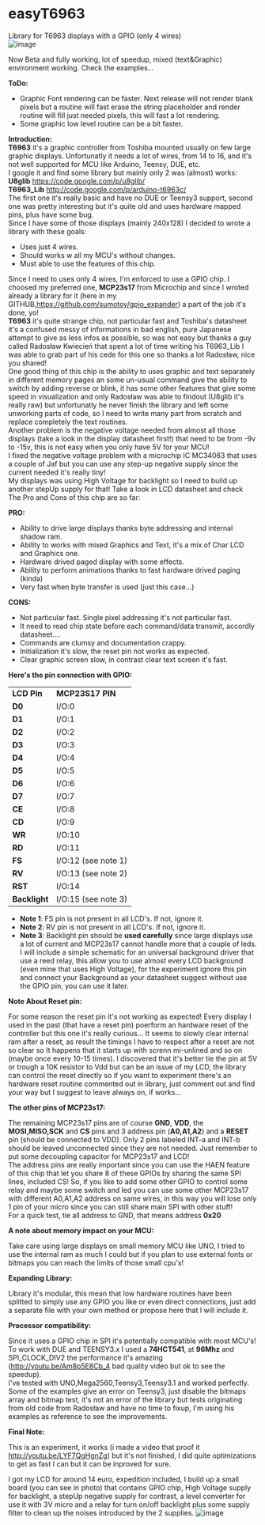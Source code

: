 easyT6963
=========

Library for T6963 displays with a GPIO (only 4 wires)<br>
![image](http://i1189.photobucket.com/albums/z437/theamra/libraries/CIMG5833.jpg "T6963C_1")<br>

Now Beta and fully working, lot of speedup, mixed (text&Graphic) environment working. Check the examples...<br>

<b>ToDo:</b><br>
 - Graphic Font rendering can be faster. Next release will not render blank pixels but a routine will fast erase the string placeholder and render routine will fill just needed pixels, this will fast a lot rendering.
 - Some graphic low level routine can be a bit faster.

<b>Introduction:</b><br>
<b>T6963</b> it's a graphic controller from Toshiba mounted usually on few large graphic displays. Unfortunatly it needs a lot of wires, from 14 to 16, and it's not well supported for MCU like Arduino, Teensy, DUE, etc.<br>
I google it and find some library but mainly only 2 was (almost) works:<br>
<b>U8glib</b> https://code.google.com/p/u8glib/<br>
<b>T6963_Lib</b> http://code.google.com/p/arduino-t6963c/<br>
The first one it's really basic and have no DUE or Teensy3 support, second one was pretty interesting but it's quite old and uses hardware mapped pins, plus have some bug.<br>
Since I have some of those displays (mainly 240x128) I decided to wrote a library with these goals:<br>

 - Uses just 4 wires.
 - Should works w all my MCU's without changes.
 - Must able to use the features of this chip.

Since I need to uses only 4 wires, I'm enforced to use a GPIO chip. I choosed my preferred one, <b>MCP23s17</b> from Microchip and since I wroted already a library for it (here in my GITHUB,https://github.com/sumotoy/gpio_expander) a part of the job it's done, yo!<br>
<b>T6963</b> it's quite strange chip, not particular fast and Toshiba's datasheet it's a confused messy of informations in bad english, pure Japanese attempt to give as less infos as possible, so was not easy but thanks a guy called Radosław Kwiecień that spent a lot of time writing his T6963_Lib I was able to grab part of his cede for this one so thanks a lot Radosław, nice you shared!<br>
One good thing of this chip is the ability to uses graphic and text separately in different memory pages an some un-usual command give the ability to switch by adding reverse or blink, it has some other features that give some speed in visualization and only Radosław was able to findout (U8glib it's really raw) but unfortunatly he never finish the library and left some unworking parts of code, so I need to write many part from scratch and replace completely the text routines.<br>
Another problem is the negative voltage needed from almost all those displays (take a look in the display datasheet first!) that need to be from -9v to -15v, this is not easy when you only have 5V for your MCU!<br>
I fixed the negative voltage problem with a microchip IC MC34063 that uses a couple of Jaf but you can use any step-up negative supply since the current needed it's really tiny!<br>
My displays was using High Voltage for backlight so I need to build up another stepUp supply for that! Take a look in LCD datasheet and check<br>
The Pro and Cons of this chip are so far:<br>

<b>PRO:</b><br>
 - Ability to drive large displays thanks byte addressing and internal shadow ram.
 - Ability to works with mixed Graphics and Text, it's a mix of Char LCD and Graphics one.
 - Hardware drived paged display with some effects.
 - Ability to perform animations thanks to fast hardware drived paging (kinda)
 - Very fast when byte transfer is used (just this case...)

<b>CONS:</b><br>
 - Not particular fast. Single pixel addressing it's not particular fast.
 - It need to read chip state before each command/data transmit, accordly datasheet....
 - Commands are clumsy and documentation crappy.
 - Initialization it's slow, the reset pin not works as expected.
 - Clear graphic screen slow, in contrast clear text screen it's fast.


<b>Here's the pin connection with GPIO:</b><br>
<table>
<tr>
<td><b>LCD Pin</b></td><td><b>MCP23S17 PIN</b></td>
</tr>
<tr>
<td><b>D0</b></td><td>I/O:0</td>
</tr>
<tr>
<td><b>D1</b></td><td>I/O:1</td>
</tr>
<tr>
<td><b>D2</b></td><td>I/O:2</td>
</tr>
<tr>
<td><b>D3</b></td><td>I/O:3</td>
</tr>
<tr>
<td><b>D4</b></td><td>I/O:4</td>
</tr>
<tr>
<td><b>D5</b></td><td>I/O:5</td>
</tr>
<tr>
<td><b>D6</b></td><td>I/O:6</td>
</tr>
<tr>
<td><b>D7</b></td><td>I/O:7</td>
</tr>
<tr>
<td><b>CE</b></td><td>I/O:8</td>
</tr>
<tr>
<td><b>CD</b></td><td>I/O:9</td>
</tr>
<tr>
<td><b>WR</b></td><td>I/O:10</td>
</tr>
<tr>
<td><b>RD</b></td><td>I/O:11</td>
</tr>
<tr>
<td><b>FS</b></td><td>I/O:12 (see note 1)</td>
</tr>
<tr>
<td><b>RV</b></td><td>I/O:13 (see note 2)</td>
</tr>
<tr>
<td><b>RST</b></td><td>I/O:14</td>
</tr>
<tr>
<td><b>Backlight</b></td><td>I/O:15 (see note 3)</td>
</tr>
</table>

 - <b>Note 1</b>: FS pin is not present in all LCD's. If not, ignore it.
 - <b>Note 2</b>: RV pin is not present in all LCD's. If not, ignore it.
 - <b>Note 3</b>: Backlight pin should be <b>used carefully</b> since large displays use a lot of current and MCP23s17 cannot handle more that a couple of leds. I will include a simple schematic for an universal background driver that use a reed relay, this allow you to use almost every LCD background (even mine that uses High Voltage), for the experiment ignore this pin and connect your Background as your datasheet suggest without use the GPIO pin, you can use it later.<br>

<b>Note About Reset pin:</b><br>

For some reason the reset pin it's not working as expected! Every display I used in the past (that have a reset pin) poerform an hardware reset of the controller but this one it's really curious... It seems to slowly clear internal ram after a reset, as result the timings I have to respect after a reset are not so clear so It happens that it starts up with screnn mi-unlined and so on (maybe once every 10-15 times). I discovered that it's better tie the pin at 5V or trough a 10K resistor to Vdd but can be an issue of my LCD, the library can control the reset directly so if you want to experiment there's an hardware reset routine commented out in library, just comment out and find your way but I suggest to leave always on, if works...


<b>The other pins of MCP23s17:</b><br>

The remaining MCP23s17 pins are of course <b>GND</b>, <b>VDD</b>, the <b>MOSI,MISO,SCK</b> and <b>CS</b> pins and 3 address pin (<b>A0,A1,A2</b>) and a <b>RESET</b> pin (should be connected to VDD). Only 2 pins labeled INT-a and INT-b should be leaved unconnected since they are not needed. Just remember to put some decoupling capacitor for MCP23s17 and LCD!<br>
The address pins are really important since you can use the HAEN feature of this chip that let you share 8 of these GPIOs by sharing the same SPI lines, included CS! So, if you like to add some other GPIO to control some relay and maybe some switch and led you can use some other MCP23s17 with different A0,A1,A2 address on same wires, in this way you will lose only 1 pin of your micro since you can still share main SPI with other stuff!<br>
For a quick test, tie all address to GND, that means address <b>0x20</b><br>

<b>A note about memory impact on your MCU:</b><br>

Take care using large displays on small memory MCU like UNO, I tried to use the internal ram as much I could but if you plan to use external fonts or bitmaps you can reach the limits of those small cpu's!<br>

<b>Expanding Library:</b><br>

Library it's modular, this mean that low hardware routines have been splitted to simply use any GPIO you like or even direct connections, just add a separate file with your own method or propose here that I will include it.<br>

<b>Processor compatibility:</b><br>

Since it uses a GPIO chip in SPI it's potentially compatible with most MCU's! To work with DUE and TEENSY3.x I used a <b>74HCT541</b>, at <b>96Mhz</b> and </b>SPI_CLOCK_DIV2</b> the performance it's amazing (http://youtu.be/Am8p5E8Cb_4 bad quality video but ok to see the speedup).<br>
I've tested with UNO,Mega2560,Teensy3,Teensy3.1 and worked perfectly.<br>
Some of the examples give an error on Teensy3, just disable the bitmaps array and bitmap test, it's not an error of the library but tests originating from old code from Radosław and have no time to fixup, I'm using his examples as reference to see the improvements.<br>


<b>Final Note:</b><br>

This is an experiment, it works (i made a video that proof it http://youtu.be/LYF7QgHgnZg) but it's not finished, I did quite optimizations to get as fast I can but it can be inproved for sure.<br>

I got my LCD for around 14 euro, expedition included, I build up a small board (you can see in photo) that contains GPIO chip, High Voltage supply for backlight, a stepUp negative supply for contrast, a level converter for use it with 3V micro and a relay for turn on/off backlight plus some supply filter to clean up the noises introduced by the 2 supplies.
![image](http://i1189.photobucket.com/albums/z437/theamra/libraries/CIMG5832.jpg "T6963C_1")<br>
